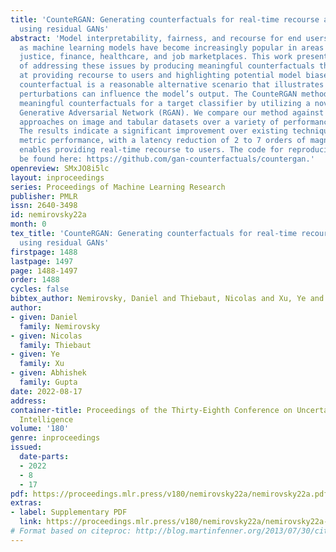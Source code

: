 ```yaml
---
title: 'CounteRGAN: Generating counterfactuals for real-time recourse and interpretability
  using residual GANs'
abstract: 'Model interpretability, fairness, and recourse for end users have increased
  as machine learning models have become increasingly popular in areas including criminal
  justice, finance, healthcare, and job marketplaces. This work presents a novel method
  of addressing these issues by producing meaningful counterfactuals that are aimed
  at providing recourse to users and highlighting potential model biases. A meaningful
  counterfactual is a reasonable alternative scenario that illustrates how input data
  perturbations can influence the model’s output. The CounteRGAN method generates
  meaningful counterfactuals for a target classifier by utilizing a novel Residual
  Generative Adversarial Network (RGAN). We compare our method against leading state-of-the-art
  approaches on image and tabular datasets over a variety of performance metrics.
  The results indicate a significant improvement over existing techniques in combined
  metric performance, with a latency reduction of 2 to 7 orders of magnitude which
  enables providing real-time recourse to users. The code for reproducibility can
  be found here: https://github.com/gan-counterfactuals/countergan.'
openreview: SMxJO8i5lc
layout: inproceedings
series: Proceedings of Machine Learning Research
publisher: PMLR
issn: 2640-3498
id: nemirovsky22a
month: 0
tex_title: 'CounteRGAN: Generating counterfactuals for real-time recourse and interpretability
  using residual GANs'
firstpage: 1488
lastpage: 1497
page: 1488-1497
order: 1488
cycles: false
bibtex_author: Nemirovsky, Daniel and Thiebaut, Nicolas and Xu, Ye and Gupta, Abhishek
author:
- given: Daniel
  family: Nemirovsky
- given: Nicolas
  family: Thiebaut
- given: Ye
  family: Xu
- given: Abhishek
  family: Gupta
date: 2022-08-17
address:
container-title: Proceedings of the Thirty-Eighth Conference on Uncertainty in Artificial
  Intelligence
volume: '180'
genre: inproceedings
issued:
  date-parts:
  - 2022
  - 8
  - 17
pdf: https://proceedings.mlr.press/v180/nemirovsky22a/nemirovsky22a.pdf
extras:
- label: Supplementary PDF
  link: https://proceedings.mlr.press/v180/nemirovsky22a/nemirovsky22a-supp.pdf
# Format based on citeproc: http://blog.martinfenner.org/2013/07/30/citeproc-yaml-for-bibliographies/
---
```

